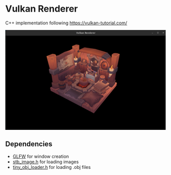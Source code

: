 # Vulkan Renderer

C++ implementation following https://vulkan-tutorial.com/

![Hello Triangle](./images/renderer.png)

## Dependencies

- [GLFW](https://www.glfw.org/) for window creation
- [stb_image.h](https://github.com/nothings/stb) for loading images
- [tiny_obj_loader.h](https://github.com/tinyobjloader/tinyobjloader) for loading .obj files

